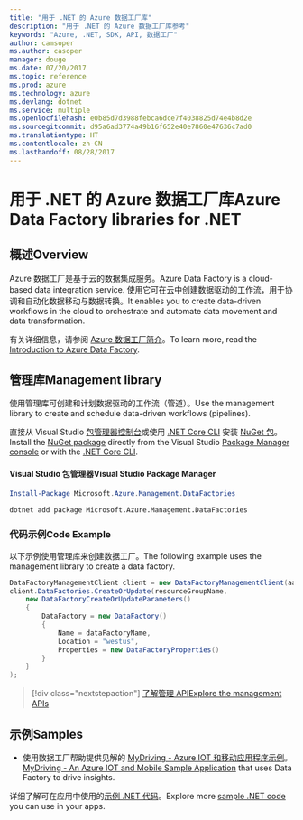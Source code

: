 ```yaml
---
title: "用于 .NET 的 Azure 数据工厂库"
description: "用于 .NET 的 Azure 数据工厂库参考"
keywords: "Azure, .NET, SDK, API, 数据工厂"
author: camsoper
ms.author: casoper
manager: douge
ms.date: 07/20/2017
ms.topic: reference
ms.prod: azure
ms.technology: azure
ms.devlang: dotnet
ms.service: multiple
ms.openlocfilehash: e0b85d7d3988febca6dce7f4038825d74e4b8d2e
ms.sourcegitcommit: d95a6ad3774a49b16f652e40e7860e47636c7ad0
ms.translationtype: HT
ms.contentlocale: zh-CN
ms.lasthandoff: 08/28/2017
---
```

# <a name="azure-data-factory-libraries-for-net"></a><span data-ttu-id="6cc70-104">用于 .NET 的 Azure 数据工厂库</span><span class="sxs-lookup"><span data-stu-id="6cc70-104">Azure Data Factory libraries for .NET</span></span>

## <a name="overview"></a><span data-ttu-id="6cc70-105">概述</span><span class="sxs-lookup"><span data-stu-id="6cc70-105">Overview</span></span>

<span data-ttu-id="6cc70-106">Azure 数据工厂是基于云的数据集成服务。</span><span class="sxs-lookup"><span data-stu-id="6cc70-106">Azure Data Factory is a cloud-based data integration service.</span></span> <span data-ttu-id="6cc70-107">使用它可在云中创建数据驱动的工作流，用于协调和自动化数据移动与数据转换。</span><span class="sxs-lookup"><span data-stu-id="6cc70-107">It enables you to create data-driven workflows in the cloud to orchestrate and automate data movement and data transformation.</span></span>

<span data-ttu-id="6cc70-108">有关详细信息，请参阅 [Azure 数据工厂简介](/azure/data-factory/data-factory-introduction)。</span><span class="sxs-lookup"><span data-stu-id="6cc70-108">To learn more, read the [Introduction to Azure Data Factory](/azure/data-factory/data-factory-introduction).</span></span>

## <a name="management-library"></a><span data-ttu-id="6cc70-109">管理库</span><span class="sxs-lookup"><span data-stu-id="6cc70-109">Management library</span></span>

<span data-ttu-id="6cc70-110">使用管理库可创建和计划数据驱动的工作流（管道）。</span><span class="sxs-lookup"><span data-stu-id="6cc70-110">Use the management library to create and schedule data-driven workflows (pipelines).</span></span>

<span data-ttu-id="6cc70-111">直接从 Visual Studio [包管理器控制台][PackageManager]或使用 [.NET Core CLI][DotNetCLI] 安装 [NuGet 包](https://www.nuget.org/packages/Microsoft.Azure.Management.DataFactories)。</span><span class="sxs-lookup"><span data-stu-id="6cc70-111">Install the [NuGet package](https://www.nuget.org/packages/Microsoft.Azure.Management.DataFactories) directly from the Visual Studio [Package Manager console][PackageManager] or with the [.NET Core CLI][DotNetCLI].</span></span>

#### <a name="visual-studio-package-manager"></a><span data-ttu-id="6cc70-112">Visual Studio 包管理器</span><span class="sxs-lookup"><span data-stu-id="6cc70-112">Visual Studio Package Manager</span></span>

```powershell
Install-Package Microsoft.Azure.Management.DataFactories
```

```bash
dotnet add package Microsoft.Azure.Management.DataFactories
```

### <a name="code-example"></a><span data-ttu-id="6cc70-113">代码示例</span><span class="sxs-lookup"><span data-stu-id="6cc70-113">Code Example</span></span>

<span data-ttu-id="6cc70-114">以下示例使用管理库来创建数据工厂。</span><span class="sxs-lookup"><span data-stu-id="6cc70-114">The following example uses the management library to create a data factory.</span></span>

```csharp
DataFactoryManagementClient client = new DataFactoryManagementClient(aadTokenCredentials, resourceManagerUri);
client.DataFactories.CreateOrUpdate(resourceGroupName,
    new DataFactoryCreateOrUpdateParameters()
    {
        DataFactory = new DataFactory()
        {
            Name = dataFactoryName,
            Location = "westus",
            Properties = new DataFactoryProperties()
        }
    }
);
```

> [!div class="nextstepaction"]
> [<span data-ttu-id="6cc70-115">了解管理 API</span><span class="sxs-lookup"><span data-stu-id="6cc70-115">Explore the management APIs</span></span>](/dotnet/api/overview/azure/datafactories/management)

## <a name="samples"></a><span data-ttu-id="6cc70-116">示例</span><span class="sxs-lookup"><span data-stu-id="6cc70-116">Samples</span></span>

* <span data-ttu-id="6cc70-117">使用数据工厂帮助提供见解的 [MyDriving - Azure IOT 和移动应用程序示例](https://azure.microsoft.com/resources/samples/mydriving/)。</span><span class="sxs-lookup"><span data-stu-id="6cc70-117">[MyDriving - An Azure IOT and Mobile Sample Application](https://azure.microsoft.com/resources/samples/mydriving/) that uses Data Factory to drive insights.</span></span>

<span data-ttu-id="6cc70-118">详细了解可在应用中使用的[示例 .NET 代码](https://azure.microsoft.com/resources/samples/?platform=dotnet)。</span><span class="sxs-lookup"><span data-stu-id="6cc70-118">Explore more [sample .NET code](https://azure.microsoft.com/resources/samples/?platform=dotnet) you can use in your apps.</span></span>

[PackageManager]: https://docs.microsoft.com/nuget/tools/package-manager-console
[DotNetCLI]: https://docs.microsoft.com/dotnet/core/tools/dotnet-add-package
